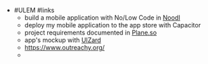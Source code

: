 - #ULEM #links
	- build a mobile application with No/Low Code in [Noodl](https://www.noodl.net/)
	- deploy my mobile application to the app store with Capacitor
	- project requirements documented in [Plane.so](https://plane.so/)
	- app's mockup with [UIZard](https://uizard.io/)
	- https://www.outreachy.org/
	-